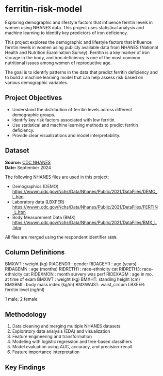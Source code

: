 # ferritin-risk-model
Exploring demographic and lifestyle factors that influence ferritin levels in women using NHANES data. This project uses statistical analysis and machine learning to identify key predictors of iron deficiency.

This project explores the demographic and lifestyle factors that influence ferritin levels in women using publicly available data from NHANES (National Health and Nutrition Examination Survey). Ferritin is a key marker of iron storage in the body, and iron deficiency is one of the most common nutritional issues among women of reproductive age.

The goal is to identify patterns in the data that predict ferritin deficiency and to build a machine learning model that can help assess risk based on various demographic variables.

## Project Objectives

- Understand the distribution of ferritin levels across different demographic groups.
- Identify key risk factors associated with low ferritin.
- Use statistical and machine learning methods to predict ferritin deficiency.
- Provide clear visualizations and model interpretability.

## Dataset

**Source:** [CDC NHANES](https://wwwn.cdc.gov/nchs/nhanes/)  
**Date:** September 2024

The following NHANES files are used in this project:

- Demographics (DEMO)
https://wwwn.cdc.gov/Nchs/Data/Nhanes/Public/2021/DataFiles/DEMO_L.htm
- Laboratory data (LBXFER)
https://wwwn.cdc.gov/Nchs/Data/Nhanes/Public/2021/DataFiles/FERTIN_L.htm
- Body Measurement Data (BMX)
https://wwwn.cdc.gov/Nchs/Data/Nhanes/Public/2021/DataFiles/BMX_L.htm

All files are merged using the respondent identifier `SEQN`.

## Column Definitions
BMXWT : weight (kg)
RIAGENDR : gender
RIDAGEYR : age (years)
RIDAGEMN : age (months)
RIDRETH1 : race-ethnicity cat
RIDRETH3: race-ethnicity cat
RIDEXMON : month survery was perf
RIDEXAGM : age in mo. at time of exam
BMXWT : weight (kg)
BMXHT: standing height (cm)
BMXBMI : body mass index (kg/m)
BMXWAIST: waist_circum
LBXFER: ferritin level (ng/ml)

1 male; 2 female


## Methodology

1. Data cleaning and merging multiple NHANES datasets
2. Exploratory data analysis (EDA) and visualization
3. Feature engineering and transformation
4. Modeling with logistic regression and tree-based classifiers
5. Model evaluation using AUC, accuracy, and precision-recall
6. Feature importance interpretation 

## Key Findings 

